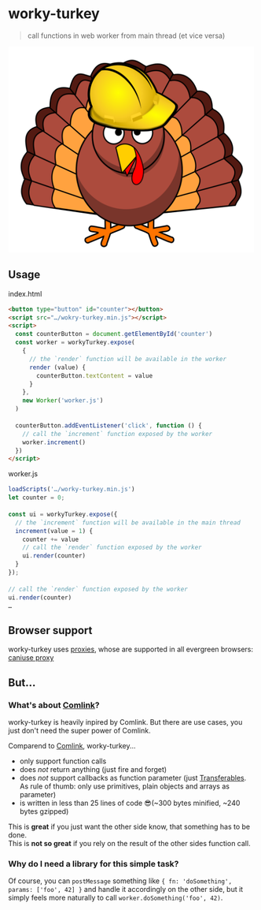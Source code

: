 # worky-turkey

> call functions in web worker from main thread (et vice versa)

<img src="worky-turkey.svg" width="500" alt="a turkey with a safety helmet">

## Usage

index.html

```html
<button type="button" id="counter"></button>
<script src="…/wokry-turkey.min.js"></script>
<script>
  const counterButton = document.getElementById('counter')
  const worker = workyTurkey.expose(
    {
      // the `render` function will be available in the worker
      render (value) {
        counterButton.textContent = value
      }
    },
    new Worker('worker.js')
  )

  counterButton.addEventListener('click', function () {
    // call the `increment` function exposed by the worker
    worker.increment()
  })
</script>
```

worker.js

```js
loadScripts('…/worky-turkey.min.js')
let counter = 0;

const ui = workyTurkey.expose({
  // the `increment` function will be available in the main thread
  increment(value = 1) {
    counter += value
    // call the `render` function exposed by the worker
    ui.render(counter)
  }
});

// call the `render` function exposed by the worker
ui.render(counter)
…
```

## Browser support

worky-turkey uses [proxies](https://developer.mozilla.org/en-US/docs/Web/JavaScript/Reference/Global_Objects/Proxy), whose are supported in all evergreen browsers: [caniuse proxy](https://caniuse.com/#feat=proxy)

## But...

### What's about [Comlink](https://github.com/GoogleChromeLabs/comlink)?

worky-turkey is heavily inpired by Comlink. But there are use cases, you just don't need the super power of Comlink.

Comparend to [Comlink](https://github.com/GoogleChromeLabs/comlink), worky-turkey...

- only support function calls
- does _not_ return anything (just fire and forget)
- does _not_ support callbacks as function parameter (just [Transferables](https://github.com/GoogleChromeLabs/comlink/blob/master/structured-clone-table.md). As rule of thumb: only use primitives, plain objects and arrays as parameter)
- is written in less than 25 lines of code 😎(~300 bytes minified, ~240 bytes gzipped)

This is **great** if you just want the other side know, that something has to be done.  
This is **not so great** if you rely on the result of the other sides function call.

### Why do I need a library for this simple task?

Of course, you can `postMessage` something like `{ fn: 'doSomething', params: ['foo', 42] }` and handle it accordingly on the other side, but it simply feels more naturally to call `worker.doSomething('foo', 42)`.
